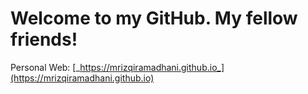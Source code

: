 # Welcome to my GitHub. My fellow friends!

Personal Web: [_https://mrizqiramadhani.github.io_](https://mrizqiramadhani.github.io)
